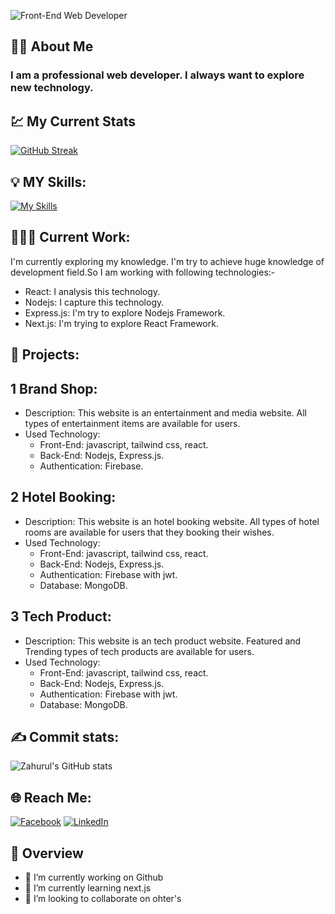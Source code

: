 ![Front-End Web Developer](https://i.ibb.co/4F9YvT2/github-banner.png)

## 🤵🏻 About Me

### I am a professional web developer. I always want to explore new technology.


## 💹 My Current Stats

<a href="https://git.io/streak-stats"><img src="https://github-readme-streak-stats.herokuapp.com?user=zahurul-islam803&theme=monokai-metallian" alt="GitHub Streak" /></a>



## 💡 MY Skills:  

[![My Skills](https://skillicons.dev/icons?i=html,css,tailwind,js,react,nodejs,express)](https://skillicons.dev)

## 👨🏻‍💻 Current Work: 
I'm currently exploring my knowledge. I'm try to achieve huge knowledge of development field.So I am working with following technologies:-

- React: I analysis this technology.
- Nodejs: I capture this technology.
- Express.js: I'm try to explore Nodejs Framework.
- Next.js: I'm trying to explore React Framework.

## 🚀 Projects: 

## 1 Brand Shop: 
- Description: This website is an entertainment and media website. All types of entertainment items are available for users.
- Used Technology: 
  - Front-End: javascript, tailwind css, react.
  - Back-End: Nodejs, Express.js.
  - Authentication: Firebase.

## 2 Hotel Booking: 
- Description: This website is an hotel booking website. All types of hotel rooms  are available for users that they booking their wishes.
- Used Technology: 
  - Front-End: javascript, tailwind css, react.
  - Back-End: Nodejs, Express.js.
  - Authentication: Firebase with jwt.
  - Database: MongoDB.

## 3 Tech Product: 
- Description: This website is an tech product website. Featured and Trending types of tech products are available for users.
- Used Technology: 
  - Front-End: javascript, tailwind css, react.
  - Back-End: Nodejs, Express.js.
  - Authentication: Firebase with jwt.
  - Database: MongoDB.




## ✍ Commit stats:

![Zahurul's GitHub stats](https://github-readme-stats.vercel.app/api?username=zahurul-islam803&show_icons=true&theme=material-palenight) 


## 🌐 Reach Me:
[![Facebook](https://img.shields.io/badge/Facebook-%231877F2.svg?logo=Facebook&logoColor=white)](https://facebook.com/https://www.facebook.com/) [![LinkedIn](https://img.shields.io/badge/LinkedIn-%230077B5.svg?logo=linkedin&logoColor=white)](https://linkedin.com/in/https://www.linkedin.com/in/zahurul-islams/)  




## 👀 Overview

- 🔭 I’m currently working on Github 
- 🌱 I’m currently learning next.js 
- 👯 I’m looking to collaborate on ohter's 



